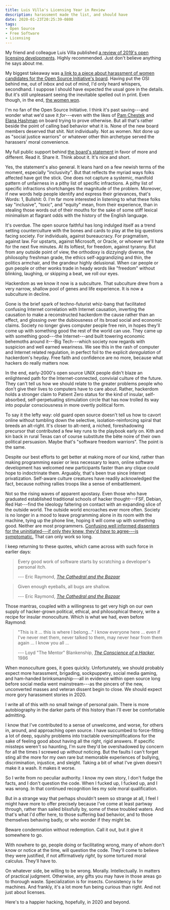 ```yaml
---
title: Luis Villa's Licensing Year in Review
description: harassment made the list, and should have
date: 2020-01-23T20:25:39-0800
tags:
- Open Source
- Free Software
- Licensing
---
```


My friend and colleague Luis Villa published [a review of 2019's open licensing developments](https://blog.tidelift.com/open-source-licenses-2019-year-in-review).  Highly recommended.  Just don't believe anything he says about me.

My biggest takeaway was [a link to a piece about harassment of women candidates for the Open Source Initiative's board](https://www.businessinsider.com/women-running-for-the-open-source-initiative-face-online-harassment-2019-3).  Having put the OSI behind me, out of inbox and out of mind, I'd only heard whispers, secondhand.  I suppose I should have expected the usual gore in the details.  But it's still unpleasant seeing the inevitable spelled out in print.  Even though, in the end, [the women won](https://opensource.org/board).

I'm no fan of the Open Source Initiative.  I think it's past saving---and wonder what we'd save it _for_---even with the likes of [Pam Chestek](https://opensource.org/docs/board-annotated#PamelaChestek) and [Elana Hashman](https://opensource.org/docs/board-annotated#ElanaHashman) on board trying to prove otherwise.  But all that's rather beside the point of calling bad behavior what it is.  None of the new board members deserved that shit.  Not individually.  Not as women.  Not done up as "social justice warriors" or whatever other thin archetype served the harassers' moral convenience.

My full public support behind [the board's statement](https://opensource.org/node/1018) in favor of more and different.  Read it.  Share it.  Think about it.  It's nice and short.

Yes, the statement's also general.  It leans hard on a few newish terms of the moment, especially "inclusivity".  But that reflects the myriad ways folks affected have got the stick.  One does not capture a systemic, manifold pattern of unfairness in a pithy list of specific infractions.  A pithy list of specific infractions shortchanges the magnitude of the problem.  Moreover, if new words help people identify and express their grievances, that's Words: 1, Bullshit: 0.  I'm far more interested in listening to what these folks say "inclusive", "toxic", and "equity" mean, from their experience, than in stealing those words out of their mouths for the sake of some stiff lexical minimalism at flagrant odds with the history of the English language.

It's overdue.  The open source faithful has long indulged itself as a trend setting counterculture with the bones and cards to play at the big questions facing society.  For individuals, against bureaucracy.  For pragmatism, against law.  For upstarts, against Microsoft, or Oracle, or whoever we'll hate for the next five minutes.  At its loftiest, for freedom, against tyranny.  But from any outside point of view, the orthodoxy is dizzyingly diverse, the philosophy freshman grade, the ethics self-aggrandizing and thin, the politics armchair, and the grandeur highly delusional.  When car people or gun people or other wonks trade in heady words like "freedom" without blinking, laughing, or skipping a beat, we roll our eyes.

Hackerdom as we know it now is a subculture.  That subculture drew from a very narrow, shallow pool of genes and life experience.  It is now a subculture in decline.

Gone is the brief spark of techno-futurist whiz-bang that facilitated confusing Internet correlation with Internet causation, inverting the causation to make a reconstructed hackerdom the cause rather than an effect, and glossing over the dubiousness of its broad social and economic claims.  Society no longer gives computer people free rein, in hopes they'll come up with something good the rest of the world can use.  They came up with something good---the Internet---and built towering economic behemoths around it---Big Tech---which society now regards with suspicion and well earned weariness.  We see this in the rash of computer and Internet related regulation, in perfect foil to the explicit _deregulation_ of hackerdom's heyday.  Free faith and confidence are no more, because what hackers do really matters now.

In the end, early-2000's open source UNIX people didn't blaze an enlightened path for the Internet-connected, convivial culture of the future.  They can't tell us how we should relate to the greater problems people who don't give their lives to computers have to care about.  Rather, hackerdom holds a stronger claim to Patient Zero status for the kind of insular, self-absorbed, self-perpetuating stimulation circle that has now trolled its way into popular consciousness in more overtly political form.

To say it the lefty way: old guard open source doesn't tell us how to cavort online without tumbling down the selective, isolation-reinforcing spiral that breeds an alt-right.  It's closer to alt-nerd, a niched, foreshadowing precursor that contributed a few key runs to the playbook early on.  Kith and kin back in rural Texas can of course substitute the bête noire of their own political persuasion.  Maybe that's "software freedom warriors".  The point is the same.

Despite our best efforts to get better at making more of our kind, rather than making programming easier or less necessary to learn, online software development has welcomed new participants faster than any clique could hope to indoctrinate them.  Arguably, that's been true since Internet privatization.  Self-aware culture creatures have readily acknowledged the fact, because nothing rallies troops like a sense of embattlement.

Not so the rising waves of apparent apostasy.  Even those who have graduated established traditional schools of hacker thought---FSF, Debian, Red Hat---find the ideology faltering on contact with an expanding slice of the outside world.  The outside world encroaches ever more often.  Society is no longer in a mood to leave programming alone in its room with the machine, tying up the phone line, hoping it will come up with something good.  Neither are most programmers.  [Confusing well informed dissenters for the uninitiated---if only they knew, they'd _have_ to agree---is symptomatic.](https://subfictional.com/open-source-licenses-and-the-ethical-use-of-software/)  That can only work so long.

I keep returning to these quotes, which came across with such force in earlier days:

> Every good work of software starts by scratching a developer's personal itch.
>
> --- Eric Raymond, [_The Cathedral and the Bazaar_](http://www.catb.org/~esr/writings/cathedral-bazaar/cathedral-bazaar/ar01s02.html)

> Given enough eyeballs, all bugs are shallow.
>
>  --- Eric Raymond, [_The Cathedral and the Bazaar_](http://www.catb.org/~esr/writings/cathedral-bazaar/cathedral-bazaar/ar01s02.html)

Those mantras, coupled with a willingness to get very high on our own supply of hacker-grown political, ethical, and philosophical theory, write a recipe for insular monoculture.  Which is what we had, even before Raymond:

>  "This is it ... this is where I belong..."  I know everyone here ... even if I've never met them, never talked to them, may never hear from them again ... I know you all ...
>
> --- Loyd "The Mentor" Blankenship, [_The Conscience of a Hacker_](http://www.phrack.org/issues/7/3.html#article), 1986

When monoculture goes, it goes quickly.  Unfortunately, we should probably expect more harassment, brigading, sockpuppetry, social media gaming, and ham-handed brinksmanship---all in evidence within open source long before social media went mainstream---as the pincers of the new, unconverted masses and veteran dissent begin to close.  We should expect more gory harassment stories in 2020.

I write all of this with no small twinge of personal pain.  There is more autobiography in the darker parts of this history than I'll ever be comfortable admitting.

I know that I've contributed to a sense of unwelcome, and worse, for others in, around, and approaching open source.  I have succumbed to force-fitting a lot of deep, squishy problems into tractable oversimplifications for the sake of feeling good about having all the right, rigid answers.  If specific missteps weren't so haunting, I'm sure they'd be overshadowed by concern for all the times I screwed up _without_ noticing.  But the faults I can't forget sting all the more for my own rare but memorable experiences of bullying, discrimination, injustice, and sleight.  Taking a bit of what I've given doesn't make it a wash.  It makes it worse.

So I write from no peculiar authority.  I know my own story, I don't fudge the facts, and I don't question the code.  When I fucked up, I fucked up, and I was wrong.  In that continued recognition lies my sole moral qualification.

But in a strange way that perhaps shouldn't seem so strange at all, I feel I might have more to offer precisely because I've come at least partway through, rather than sailed blissfully by, some of these troubled waters.  And that's what I'd offer here, to those suffering bad behavior, and to those themselves behaving badly, or who wonder if they might be.

Beware condemnation without redemption.  Call it out, but it give it somewhere to go.

With nowhere to go, people doing or facilitating wrong, many of whom don't know or notice at the time, will question the code.  They'll come to believe they were justified, if not affirmatively _right_, by some tortured moral calculus.  They'll have to.

On whatever side, be willing to be wrong.  Morally.  Intellectually.  In matters of practical judgment.  Otherwise, any gifts you may have in those areas go to thorough waste.  Specialization is for insects.  Consistency is for machines.  And frankly, it's a lot more fun being curious than right.  And not just about licenses.

Here's to a happier hacking, hopefully, in 2020 and beyond.
